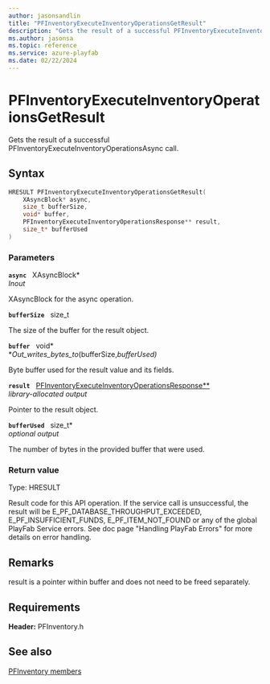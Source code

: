 ```yaml
---
author: jasonsandlin
title: "PFInventoryExecuteInventoryOperationsGetResult"
description: "Gets the result of a successful PFInventoryExecuteInventoryOperationsAsync call."
ms.author: jasonsa
ms.topic: reference
ms.service: azure-playfab
ms.date: 02/22/2024
---
```


# PFInventoryExecuteInventoryOperationsGetResult  

Gets the result of a successful PFInventoryExecuteInventoryOperationsAsync call.  

## Syntax  
  
```cpp
HRESULT PFInventoryExecuteInventoryOperationsGetResult(  
    XAsyncBlock* async,  
    size_t bufferSize,  
    void* buffer,  
    PFInventoryExecuteInventoryOperationsResponse** result,  
    size_t* bufferUsed  
)  
```  
  
### Parameters  
  
**`async`** &nbsp; XAsyncBlock*  
*_Inout_*  
  
XAsyncBlock for the async operation.  
  
**`bufferSize`** &nbsp; size_t  
  
The size of the buffer for the result object.  
  
**`buffer`** &nbsp; void*  
*_Out_writes_bytes_to_(bufferSize,*bufferUsed)*  
  
Byte buffer used for the result value and its fields.  
  
**`result`** &nbsp; [PFInventoryExecuteInventoryOperationsResponse**](../../pfinventorytypes/structs/pfinventoryexecuteinventoryoperationsresponse.md)  
*library-allocated output*  
  
Pointer to the result object.  
  
**`bufferUsed`** &nbsp; size_t*  
*optional output*  
  
The number of bytes in the provided buffer that were used.  
  
  
### Return value
Type: HRESULT
  
Result code for this API operation. If the service call is unsuccessful, the result will be E_PF_DATABASE_THROUGHPUT_EXCEEDED, E_PF_INSUFFICIENT_FUNDS, E_PF_ITEM_NOT_FOUND or any of the global PlayFab Service errors. See doc page "Handling PlayFab Errors" for more details on error handling.
  
## Remarks  
  
result is a pointer within buffer and does not need to be freed separately.
  
## Requirements  
  
**Header:** PFInventory.h
  
## See also  
[PFInventory members](../pfinventory_members.md)  

  
  
